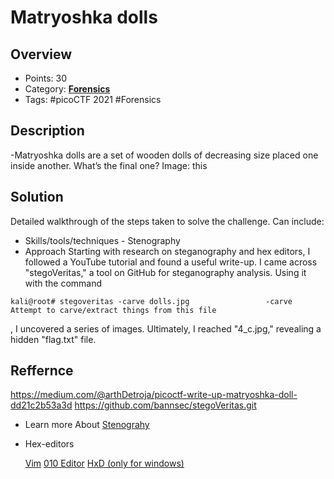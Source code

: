 # Matryoshka dolls

## Overview
- Points: 30
- Category:  **[Forensics](/Forensics)**
- Tags: #picoCTF 2021 #Forensics

## Description

-Matryoshka dolls are a set of wooden dolls of decreasing size placed one inside another. What’s the final one? Image: this

## Solution

Detailed walkthrough of the steps taken to solve the challenge. Can include:


- Skills/tools/techniques - Stenography
- Approach
Starting with research on steganography and hex editors, I followed a YouTube tutorial and found a useful write-up. I came across "stegoVeritas," a tool on GitHub for steganography analysis. Using it with the command
```
kali@root# stegoveritas -carve dolls.jpg                 -carve Attempt to carve/extract things from this file 
```
, I uncovered a series of images. Ultimately, I reached "4_c.jpg," revealing a hidden "flag.txt" file.


 


## Reffernce
https://medium.com/@arthDetroja/picoctf-write-up-matryoshka-doll-dd21c2b53a3d
https://github.com/bannsec/stegoVeritas.git

- Learn more About [Stenograhy](https://ctfs.github.io/resources/topics/steganography/README.html)
  
- Hex-editors
  
   [Vim](https://www.vim.org/)
   [010 Editor](https://www.sweetscape.com/010editor/)
   [HxD (only for windows)](https://mh-nexus.de/en/hxd/)

